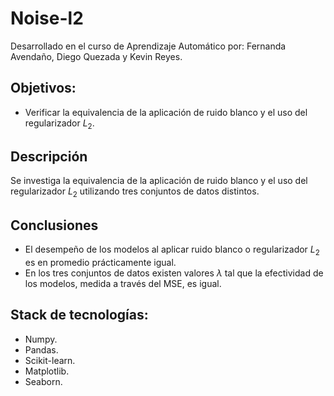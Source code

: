 # Noise-l2
Desarrollado en el curso de Aprendizaje Automático por: Fernanda Avendaño, Diego Quezada y Kevin Reyes.
## Objetivos:
- Verificar la equivalencia de la aplicación de ruido blanco y el uso del regularizador $L_2$.

## Descripción
Se investiga la equivalencia de la aplicación de ruido blanco y el uso del regularizador $L_2$ utilizando tres conjuntos de datos distintos.

## Conclusiones
- El desempeño de los modelos al aplicar ruido blanco o regularizador $L_2$ es en promedio prácticamente igual.
- En los tres conjuntos de datos existen valores $\lambda$ tal que la efectividad de los modelos, medida a través del MSE, es igual.

## Stack de tecnologías: 
- Numpy.
- Pandas.
- Scikit-learn.
- Matplotlib.
- Seaborn.